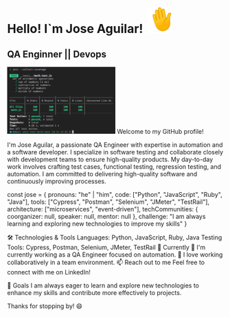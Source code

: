 
<h1>Hello! I`m Jose Aguilar! <img src="1f44b.gif" width="60"</h1>
<h2>QA Enginner || Devops</h2>
<img src="img_logo_github_repositori.png" width="50%">
Welcome to my GitHub profile!

I'm Jose Aguilar, a passionate QA Engineer with expertise in automation and a software developer. I specialize in software testing and collaborate closely with development teams to ensure high-quality products. My day-to-day work involves crafting test cases, functional testing, regression testing, and automation. I am committed to delivering high-quality software and continuously improving processes.

const jose = {
  pronouns: "he" | "him",
  code: ["Python", "JavaScript", "Ruby", "Java"],
  tools: ["Cypress", "Postman", "Selenium", "JMeter", "TestRail"],
  architecture: ["microservices", "event-driven"],
  techCommunities: {
    coorganizer: null,
    speaker: null,
    mentor: null
  },
  challenge: "I am always learning and exploring new technologies to improve my skills"
}

🛠️ Technologies & Tools
Languages: Python, JavaScript, Ruby, Java
Testing Tools: Cypress, Postman, Selenium, JMeter, TestRail
🌱 Currently
🔭 I'm currently working as a QA Engineer focused on automation.
🤝 I love working collaboratively in a team environment.
📫 Reach out to me
Feel free to connect with me on LinkedIn!

🚀 Goals
I am always eager to learn and explore new technologies to enhance my skills and contribute more effectively to projects.

Thanks for stopping by! 😄

